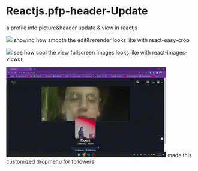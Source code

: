 # Reactjs.pfp-header-Update
a profile info picture&amp;header update &amp; view in reactjs

![](https://github.com/Your_Repository_Name/Your_GIF_Name.gif](https://github.com/Ebrahim-Ramadan/Reactjs.pfp-header-Update/blob/main/howandwhere-progress/github-profileUpdate01%20-%20edit.gif)https://github.com/Ebrahim-Ramadan/Reactjs.pfp-header-Update/blob/main/howandwhere-progress/github-profileUpdate01%20-%20edit.gif)
showing how smooth the edit&rerender looks like with react-easy-crop

![]([https://github.com/Your_Repository_Name/Your_GIF_Name.gif](https://github.com/Ebrahim-Ramadan/Reactjs.pfp-header-Update/blob/main/howandwhere-progress/github-profileUpdate01%20-%20edit.gif)https://github.com/Ebrahim-Ramadan/Reactjs.pfp-header-Update/blob/main/howandwhere-progress/github-profileUpdate01%20-%20edit.gif](https://github.com/Ebrahim-Ramadan/Reactjs.pfp-header-Update/blob/main/howandwhere-progress/github-profileUdate03%20-view.gif)https://github.com/Ebrahim-Ramadan/Reactjs.pfp-header-Update/blob/main/howandwhere-progress/github-profileUdate03%20-view.gif)
see how cool the view fullscreen images looks like with react-images-viewer

![](https://github.com/Ebrahim-Ramadan/Reactjs.pfp-header-Update/blob/main/howandwhere-progress/github-profileUpdate02%20-%20followerdropmenu.gif)
made this customized dropmenu for followers

